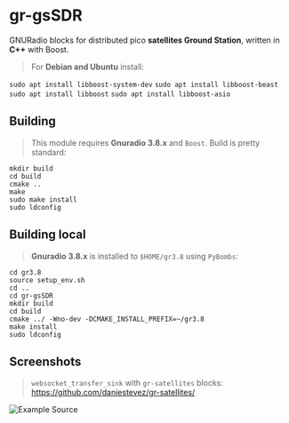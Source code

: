 
# gr-gsSDR
GNURadio blocks for distributed pico **satellites Ground Station**, written in **C++** with Boost.

>For **Debian and Ubuntu** install:

`sudo apt install libboost-system-dev`
`sudo apt install libboost-beast`
`sudo apt install libboost`
`sudo apt install libboost-asio`

## Building
>This module requires **Gnuradio 3.8.x** and `Boost`.
>Build is pretty standard:
```
mkdir build
cd build
cmake ..
make
sudo make install
sudo ldconfig
```
## Building local

>**Gnuradio 3.8.x** is installed to `$HOME/gr3.8` using `PyBombs`:

```
cd gr3.8
source setup_env.sh 
cd ..
cd gr-gsSDR
mkdir build 
cd build
cmake ../ -Wno-dev -DCMAKE_INSTALL_PREFIX=~/gr3.8
make install
sudo ldconfig
```
## Screenshots

>`websocket_transfer_sink` with `gr-satellites` blocks: https://github.com/daniestevez/gr-satellites/

![Example Source](https://github.com/pavelfpl/gr-gsSDR/blob/master/examples/websocket_transfer_sink_example.png)
